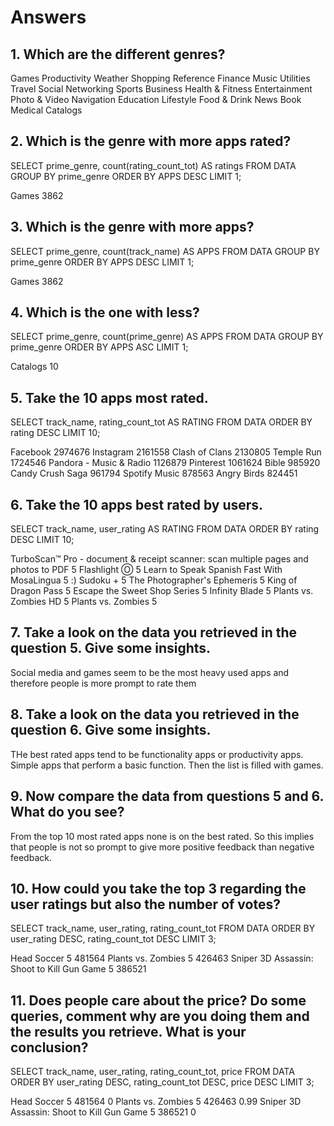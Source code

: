 # Answers

## 1. Which are the different genres?

Games
Productivity
Weather
Shopping
Reference
Finance
Music
Utilities
Travel
Social Networking
Sports
Business
Health & Fitness
Entertainment
Photo & Video
Navigation
Education
Lifestyle
Food & Drink
News
Book
Medical
Catalogs

## 2. Which is the genre with more apps rated?

SELECT prime_genre, count(rating_count_tot) AS ratings FROM DATA GROUP BY prime_genre ORDER BY APPS DESC  LIMIT 1;

Games	3862


## 3. Which is the genre with more apps?

SELECT prime_genre, count(track_name) AS APPS FROM DATA GROUP BY prime_genre ORDER BY APPS DESC  LIMIT 1;

Games	3862

## 4. Which is the one with less?

SELECT prime_genre, count(prime_genre) AS APPS FROM DATA GROUP BY prime_genre ORDER BY APPS ASC  LIMIT 1;

Catalogs 10

## 5. Take the 10 apps most rated.

SELECT track_name, rating_count_tot AS RATING FROM DATA ORDER BY rating DESC  LIMIT 10;

Facebook	2974676
Instagram	2161558
Clash of Clans	2130805
Temple Run	1724546
Pandora - Music & Radio	1126879
Pinterest	1061624
Bible	985920
Candy Crush Saga	961794
Spotify Music	878563
Angry Birds	824451

## 6. Take the 10 apps best rated by users.

SELECT track_name, user_rating AS RATING FROM DATA ORDER BY rating DESC  LIMIT 10;

TurboScan™ Pro - document & receipt scanner: scan multiple pages and photos to PDF	5
Flashlight Ⓞ	5
Learn to Speak Spanish Fast With MosaLingua	5
:) Sudoku +	5
The Photographer's Ephemeris	5
King of Dragon Pass	5
Escape the Sweet Shop Series	5
Infinity Blade	5
Plants vs. Zombies HD	5
Plants vs. Zombies	5


## 7. Take a look on the data you retrieved in the question 5. Give some insights.

Social media and games seem to be the most heavy used apps and therefore people is more prompt to rate them

## 8. Take a look on the data you retrieved in the question 6. Give some insights.

THe best rated apps tend to be functionality apps or productivity apps. Simple apps that perform a basic function. Then the list is filled with games.

## 9. Now compare the data from questions 5 and 6. What do you see?

From the top 10 most rated apps none is on the best rated. So this implies that people is not so prompt to give more positive feedback than negative feedback.

## 10. How could you take the top 3 regarding the user ratings but also the number of votes?

SELECT track_name, user_rating, rating_count_tot  FROM DATA ORDER BY user_rating DESC, rating_count_tot DESC  LIMIT 3;

Head Soccer	5	481564
Plants vs. Zombies	5	426463
Sniper 3D Assassin: Shoot to Kill Gun Game	5	386521

## 11. Does people care about the price? Do some queries, comment why are you doing them and the results you retrieve. What is your conclusion?

SELECT track_name, user_rating, rating_count_tot, price  FROM DATA ORDER BY user_rating DESC, rating_count_tot DESC, price DESC LIMIT 3;

Head Soccer	5	481564	0
Plants vs. Zombies	5	426463	0.99
Sniper 3D Assassin: Shoot to Kill Gun Game	5	386521	0

